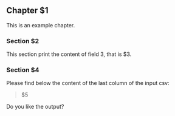 ## Chapter $1
This is an example chapter.
### Section $2
This section print the content of field 3, that is $3.
### Section $4
Please find below the content of the last column of the input csv:
> $5

Do you like the output?